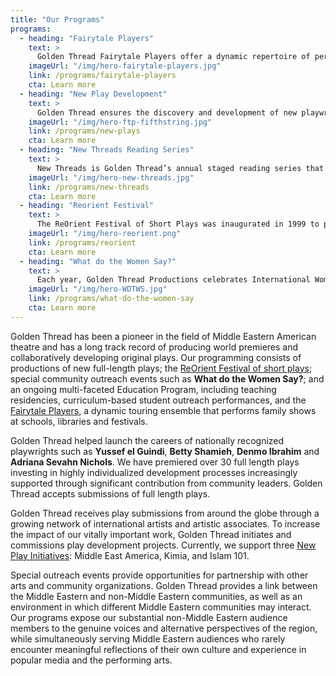 ```yaml
---
title: "Our Programs"
programs:
  - heading: "Fairytale Players"
    text: >
      Golden Thread Fairytale Players offer a dynamic repertoire of performances for young audiences, with plays based on traditions and folklore from the Middle East.
    imageUrl: "/img/hero-fairytale-players.jpg"
    link: /programs/fairytale-players
    cta: Learn more
  - heading: "New Play Development"
    text: >
      Golden Thread ensures the discovery and development of new playwrights and plays through four distinct programs: *Kimia*, *New Threads Staged Reading Series*, *Islam 101*, and *Middle East America*.
    imageUrl: "/img/hero-ftp-fifthstring.jpg"
    link: /programs/new-plays
    cta: Learn more
  - heading: "New Threads Reading Series"
    text: >
      New Threads is Golden Thread’s annual staged reading series that engages its audience in the process of playmaking and allows writers of Middle Eastern and non-Middle Eastern descent an authentic and supportive space to develop work about the Middle East. Since its launch in 2011, many New Threads plays and playwrights have continued on to receive mainstage productions.
    imageUrl: "/img/hero-new-threads.jpg"
    link: /programs/new-threads
    cta: Learn more
  - heading: "Reorient Festival"
    text: >
      The ReOrient Festival of Short Plays was inaugurated in 1999 to present alternative perspectives of the Middle East and to showcase the multiplicity of stories, voices and styles from the region, and has since become Golden Thread’s most recognized and celebrated program. 
    imageUrl: "/img/hero-reorient.png"
    link: /programs/reorient
    cta: Learn more
  - heading: "What do the Women Say?"
    text: >
      Each year, Golden Thread Productions celebrates International Women’s Day by showcasing the work of leading Middle Eastern women artists. Previous programs have focused on activism by women artists, artists who explore sex and sexuality, and female solo performers. 
    imageUrl: "/img/hero-WDTWS.jpg"
    link: /programs/what-do-the-women-say
    cta: Learn more
---
```

<p>Golden Thread has been a pioneer in the field of Middle Eastern American theatre and has a long track record of producing world premieres and collaboratively developing original plays. Our programming consists of productions of new full-length plays; the <a href="/programs/reorient">ReOrient Festival of short plays</a>; special community outreach events such as <strong>What do the Women Say?</strong>; and an ongoing multi-faceted Education Program, including teaching residencies, curriculum-based student outreach performances, and the <a title="Fairytale Players" href="/programs/fairytale-players">Fairytale Players</a>, a dynamic touring ensemble that performs family shows at schools, libraries and festivals.</p>
<p>Golden Thread helped launch the careers of nationally recognized playwrights such as <strong>Yussef el Guindi</strong>, <strong>Betty Shamieh</strong>, <strong>Denmo Ibrahim</strong> and <strong>Adriana Sevahn Nichols</strong>. We have premiered over 30 full length plays investing in highly individualized development processes increasingly supported through significant contribution from community leaders. Golden Thread accepts submissions of full length plays.</p>
<p>Golden Thread receives play submissions from around the globe through a growing network of international artists and artistic associates. To increase the impact of our vitally important work, Golden Thread initiates and commissions play development projects. Currently, we support three <a title="New Plays" href="/programs/new-plays">New Play Initiatives</a>: Middle East America, Kimia, and Islam 101.</p>
<p>Special outreach events provide opportunities for partnership with other arts and community organizations.  Golden Thread provides a link between the Middle Eastern and non-Middle Eastern communities, as well as an environment in which different Middle Eastern communities may interact.  Our programs expose our substantial non-Middle Eastern audience members to the genuine voices and alternative perspectives of the region, while simultaneously serving Middle Eastern audiences who rarely encounter meaningful reflections of their own culture and experience in popular media and the performing arts.</p>